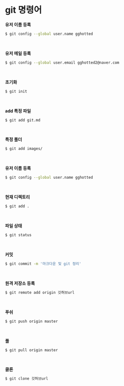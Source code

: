 #  git 명령어

**유저 이름 등록**

```bash
$ git config --global user.name gghotted
```
<br/>

**유저 메일 등록**

```bash
$ git config --global user.email gghotted2@naver.com
```
<br/>

**초기화**

```bash
$ git init
```
<br/>

**add 특정 파일**

```bash
$ git add git.md
```
<br/>

**특정 폴더**

```bash
$ git add images/
```
<br/>

**유저 이름 등록**

```bash
$ git config --global user.name gghotted
```
<br/>

**현재 디렉토리**

```bash
$ git add .
```
<br/>

**파일 상태**

```bash
$ git status
```
<br/>

**커밋**

```bash
$ git commit -m '마크다운 및 git 정리'
```
<br/>

**원격 저장소 등록**

```bash
$ git remote add origin 깃허브url
```
<br/>

**푸쉬**

```bash
$ git push origin master
```
<br/>

**풀**

```bash
$ git pull origin master
```
<br/>

**클론**

```bash
$ git clone 깃허브url
```
<br/>


